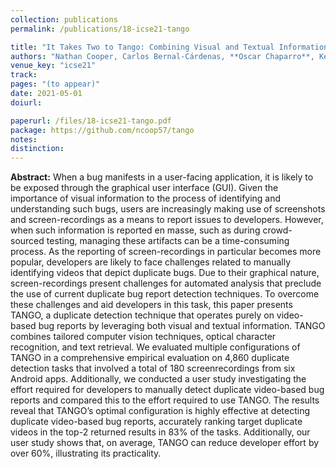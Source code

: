 ```yaml
---
collection: publications
permalink: /publications/18-icse21-tango

title: "It Takes Two to Tango: Combining Visual and Textual Information for Detecting Duplicate Video-Based Bug Reports"
authors: "Nathan Cooper, Carlos Bernal-Cárdenas, **Oscar Chaparro**, Kevin Moran, Denys Poshyvanyk"
venue_key: "icse21"
track: 
pages: "(to appear)"
date: 2021-05-01
doiurl: 

paperurl: /files/18-icse21-tango.pdf
package: https://github.com/ncoop57/tango
notes: 
distinction: 
---
```


**Abstract:** When a bug manifests in a user-facing application, it is likely to be exposed through the graphical user interface (GUI). Given the importance of visual information to the process of identifying and understanding such bugs, users are increasingly making use of screenshots and screen-recordings as a means to report issues to developers. However, when such information is reported en masse, such as during crowd-sourced testing, managing these artifacts can be a time-consuming process. As the reporting of screen-recordings in particular becomes more popular, developers are likely to face challenges related to manually identifying videos that depict duplicate bugs. Due to their graphical nature, screen-recordings present challenges for automated analysis that preclude the use of current duplicate bug report detection techniques. To overcome these challenges and aid developers in this task, this paper presents TANGO, a duplicate detection technique that operates purely on video-based bug reports by leveraging both visual and textual information. TANGO combines tailored computer vision techniques, optical character recognition, and text retrieval. We evaluated multiple configurations of TANGO in a comprehensive empirical evaluation on 4,860 duplicate detection tasks that involved a total of 180 screenrecordings from six Android apps. Additionally, we conducted a user study investigating the effort required for developers to manually detect duplicate video-based bug reports and compared this to the effort required to use TANGO. The results reveal that TANGO’s optimal configuration is highly effective at detecting duplicate video-based bug reports, accurately ranking target duplicate videos in the top-2 returned results in 83% of the tasks. Additionally, our user study shows that, on average, TANGO can reduce developer effort by over 60%, illustrating its practicality.